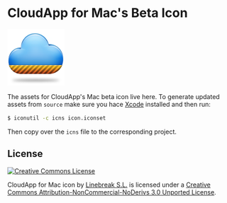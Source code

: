 # CloudApp for Mac's Beta Icon

![icon-preview](https://github.com/cloudapp/icon/raw/beta/icon.iconset/icon_128x128.png)

The assets for CloudApp's Mac beta icon live here. To generate updated assets
from `source` make sure you hace [Xcode](https://developer.apple.com/xcode/)
installed and then run:

```bash
$ iconutil -c icns icon.iconset
```

Then copy over the `icns` file to the corresponding project.

## License

<a rel="license" href="http://creativecommons.org/licenses/by-nc-nd/3.0/deed.en_US">
  <img alt="Creative Commons License" src="http://i.creativecommons.org/l/by-nc-nd/3.0/88x31.png" />
</a>

<span xmlns:dct="http://purl.org/dc/terms/" property="dct:title">CloudApp for Mac icon</span> by <a xmlns:cc="http://creativecommons.org/ns#" href="http://getcloudapp.com" property="cc:attributionName" rel="cc:attributionURL">Linebreak S.L.</a> is licensed under a <a rel="license" href="http://creativecommons.org/licenses/by-nc-nd/3.0/deed.en_US">Creative Commons Attribution-NonCommercial-NoDerivs 3.0 Unported License</a>.
